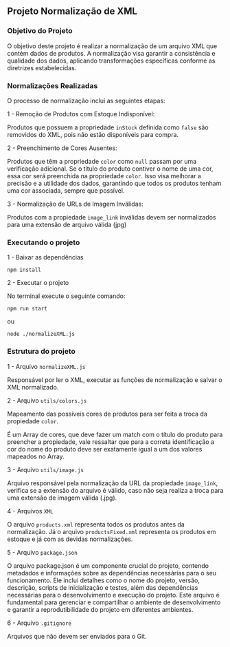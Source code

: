 ## Projeto Normalização de XML

### Objetivo do Projeto

O objetivo deste projeto é realizar a normalização de um arquivo XML que contém dados de produtos. A normalização visa garantir a consistência e qualidade dos dados, aplicando transformações específicas conforme as diretrizes estabelecidas.

### Normalizações Realizadas
O processo de normalização inclui as seguintes etapas:

1 - Remoção de Produtos com Estoque Indisponível:

Produtos que possuem a propriedade `inStock` definida como `false` são removidos do XML, pois não estão disponíveis para compra.

2 - Preenchimento de Cores Ausentes:

Produtos que têm a propriedade `color` como `null` passam por uma verificação adicional. Se o título do produto contiver o nome de uma cor, essa cor será preenchida na propriedade `color`. Isso visa melhorar a precisão e a utilidade dos dados, garantindo que todos os produtos tenham uma cor associada, sempre que possível.

3 - Normalização de URLs de Imagem Inválidas:

Produtos com a propiedade `image_link` inválidas devem ser normalizados para uma extensão de arquivo válida (jpg)

### Executando o projeto

1 - Baixar as dependências
```
npm install
```

2 - Executar o projeto

No terminal execute o seguinte comando:
```
npm run start
```
ou
```
node ./normalizeXML.js
```

### Estrutura do projeto

1 - Arquivo `normalizeXML.js`

Responsável por ler o XML, executar as funções de normalização e salvar o XML normalizado.

2 - Arquivo `utils/colors.js`

Mapeamento das possíveis cores de produtos para ser feita a troca da propiedade `color`.

É um Array de cores, que deve fazer um match com o título do produto para preencher a propiedade, vale ressaltar que para a correta identificação a cor do nome do produto deve ser exatamente igual a um dos valores mapeados no Array.

3 - Arquivo `utils/image.js`

Arquivo responsável pela normalização da URL da propiedade `image_link`, verifica se a extensão do arquivo é válido, caso não seja realiza a troca para uma extensão de imagem válida (.jpg).

4 - Arquivos `XML`

O arquivo `products.xml` representa todos os produtos antes da normalização.
Já o arquivo `productsFixed.xml` representa os produtos em estoque e já com as devidas normalizações.

5 - Arquivo `package.json`

O arquivo package.json é um componente crucial do projeto, contendo metadados e informações sobre as dependências necessárias para o seu funcionamento. Ele inclui detalhes como o nome do projeto, versão, descrição, scripts de inicialização e testes, além das dependências necessárias para o desenvolvimento e execução do projeto. Este arquivo é fundamental para gerenciar e compartilhar o ambiente de desenvolvimento e garantir a reprodutibilidade do projeto em diferentes ambientes.

6 - Arquivo `.gitignore`

Arquivos que não devem ser enviados para o Git.
